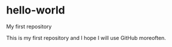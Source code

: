 # hello-world
My first repository

This is my first repository and I hope I will use GitHub moreoften.
